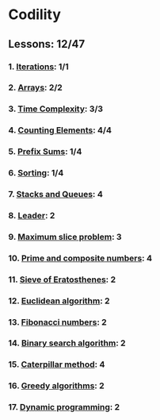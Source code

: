 # Codility
## Lessons: 12/47
### 1. [Iterations](https://app.codility.com/programmers/lessons/1-iterations/): 1/1
### 2. [Arrays](https://app.codility.com/programmers/lessons/2-arrays/): 2/2
### 3. [Time Complexity](https://app.codility.com/programmers/lessons/3-time_complexity/): 3/3
### 4. [Counting Elements](https://app.codility.com/programmers/lessons/4-counting_elements/): 4/4
### 5. [Prefix Sums](https://app.codility.com/programmers/lessons/5-prefix_sums/): 1/4
### 6. [Sorting](https://app.codility.com/programmers/lessons/6-sorting/): 1/4
### 7. [Stacks and Queues](https://app.codility.com/programmers/lessons/7-stacks_and_queues/): 4
### 8. [Leader](https://app.codility.com/programmers/lessons/8-leader/): 2
### 9. [Maximum slice problem](https://app.codility.com/programmers/lessons/9-maximum_slice_problem/): 3
### 10. [Prime and composite numbers](https://app.codility.com/programmers/lessons/10-prime_and_composite_numbers/): 4
### 11. [Sieve of Eratosthenes](https://app.codility.com/programmers/lessons/11-sieve_of_eratosthenes/): 2
### 12. [Euclidean algorithm](https://app.codility.com/programmers/lessons/12-euclidean_algorithm/): 2
### 13. [Fibonacci numbers](https://app.codility.com/programmers/lessons/13-fibonacci_numbers/): 2
### 14. [Binary search algorithm](https://app.codility.com/programmers/lessons/14-binary_search_algorithm/): 2
### 15. [Caterpillar method](https://app.codility.com/programmers/lessons/15-caterpillar_method/): 4
### 16. [Greedy algorithms](https://app.codility.com/programmers/lessons/16-greedy_algorithms/): 2
### 17. [Dynamic programming](https://app.codility.com/programmers/lessons/17-dynamic_programming/): 2
